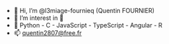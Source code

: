 - 👋 Hi, I’m @l3miage-fournieq (Quentin FOURNIER)
- 👀 I’m interest in 👾
- 🌱 Python - C - JavaScript - TypeScript - Angular - R
- 📫 quentin2807@free.fr
